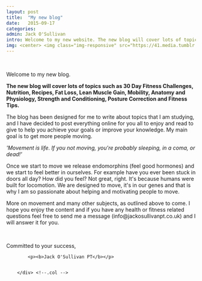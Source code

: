 ```yaml
---
layout: post
title:  "My new blog"
date:   2015-09-17
categories: 
admin: Jack O'Sullivan
intro: Welcome to my new website. The new blog will cover lots of topics such as 30 Day Fitness Challenges, Nutrition, Fat Loss, Lean Muscle Gain, Flexibility, Anatomy and Physiology, Strength and Conditioning, Posture Correction and Fitness Tips.
img: <center> <img class="img-responsive" src="https://41.media.tumblr.com/6aca35f24a5dc315633a824565dc3042/tumblr_nupryoNJLU1rm54z2o1_400.png"></center>
---
```


<br>
<p> Welcome to my new blog. </p>


<div class="col-lg-11">
            <p><b> The new blog will cover lots of topics such as 30 Day Fitness Challenges, Nutrition, Recipes, Fat Loss, Lean Muscle Gain, Mobility, Anatomy and Physiology, Strength and Conditioning, Posture Correction and Fitness Tips.
            </b></p> <!-- End intro -->
            <p> The blog has been designed for me to write about topics that I am studying, and I have decided to post                   everything online for you all to enjoy and read to give to help you achieve your goals or improve your knowledge.             My main goal is to get more people moving. </p>
            <p><i> 'Movement is life. If you not moving, you're probably sleeping, in a coma, or dead!'</i></p>
            <p>Once we start to move we release endomorphins (feel good hormones) and we start to feel better in ourselves. 
            For example have you ever been stuck in doors all day? How did you feel? Not great, right. It's because humans
            were built for locomotion. We are designed to move, it's in our genes and that is why I am so passionate about 
            helping and motivating people to move.</p>
            <p> More on movement and many other subjects, as outlined above to come. I hope you enjoy the content and if you
            have any health or fitness related questions feel free to send me a message (info@jackosullivanpt.co.uk) and I
            will answer it for you. </p>
            <br>
            <p>Committed to your success,</p>
            
            <p><b>Jack O'Sullivan PT</b></p>
            
 
        </div> <!--.col -->
